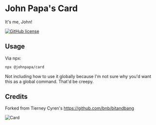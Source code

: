 # John Papa's Card

It's me, John!

[![GitHub license](https://img.shields.io/badge/license-MIT-blue.svg)](https://github.com/johnpapa/johbpapa-card/blob/master/LICENSE)

## Usage

Via npx:

```bash
npx @johnpapa/card
```

Not including how to use it globally because I'm not sure why you'd want this as a global command. That'd be creepy.

## Credits

Forked from Tierney Cyren's https://github.com/bnb/bitandbang

![Card](https://raw.githubusercontent.com/johnpapa/johnpapa-card/master/card.gif)
